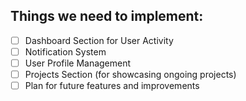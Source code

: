 ## Things we need to implement:
- [ ] Dashboard Section for User Activity
- [ ] Notification System
- [ ] User Profile Management
- [ ] Projects Section (for showcasing ongoing projects)
- [ ] Plan for future features and improvements